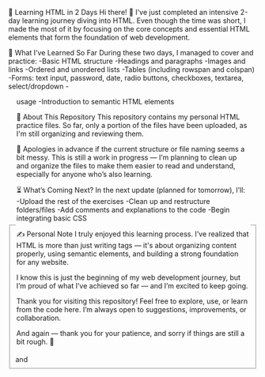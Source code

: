 📘 Learning HTML in 2 Days
Hi there! 👋
I've just completed an intensive 2-day learning journey diving into HTML. Even though the time was short, I made the most of it by focusing on the core concepts and essential HTML elements that form the foundation of web development.

🧠 What I’ve Learned So Far
During these two days, I managed to cover and practice:
-Basic HTML structure
-Headings and paragraphs
-Images and links
-Ordered and unordered lists
-Tables (including rowspan and colspan)
-Forms: text input, password, date, radio buttons, checkboxes, textarea, select/dropdown
-<fieldset> and <legend> usage
-Introduction to semantic HTML elements

📁 About This Repository
This repository contains my personal HTML practice files.
So far, only a portion of the files have been uploaded, as I'm still organizing and reviewing them.

🙏 Apologies in advance if the current structure or file naming seems a bit messy.
This is still a work in progress — I’m planning to clean up and organize the files to make them easier to read and understand, especially for anyone who’s also learning.

⏳ What’s Coming Next?
In the next update (planned for tomorrow), I’ll:
-Upload the rest of the exercises
-Clean up and restructure folders/files
-Add comments and explanations to the code
-Begin integrating basic CSS

✍️ Personal Note
I truly enjoyed this learning process. I’ve realized that HTML is more than just writing tags — it's about organizing content properly, using semantic elements, and building a strong foundation for any website.

I know this is just the beginning of my web development journey, but I’m proud of what I’ve achieved so far — and I’m excited to keep going.

Thank you for visiting this repository!
Feel free to explore, use, or learn from the code here.
I’m always open to suggestions, improvements, or collaboration.

And again — thank you for your patience, and sorry if things are still a bit rough. 🙏
